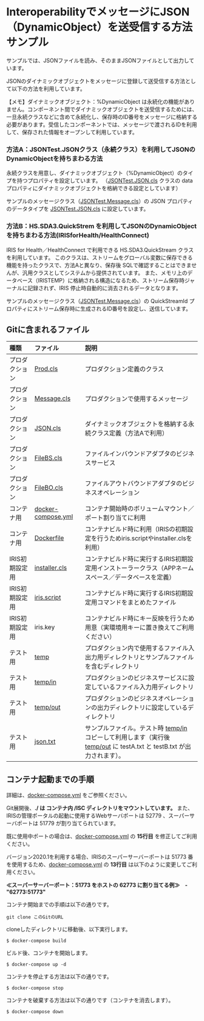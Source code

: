 # InteroperabilityでメッセージにJSON（DynamicObject）を送受信する方法サンプル

サンプルでは、JSONファイルを読み、そのままJSONファイルとして出力しています。

JSONのダイナミックオブジェクトをメッセージに登録して送受信する方法として以下の方法を利用しています。

【メモ】ダイナミックオブジェクト：%DynamicObject は永続化の機能がありません。コンポーネント間でダイナミックオブジェクトを送受信するためには、一旦永続クラスなどに含めて永続化し、保存時のID番号をメッセージに格納する必要があります。受信したコンポーネントでは、メッセージで渡されるIDを利用して、保存された情報をオープンして利用しています。


### 方法A：JSONTest.JSONクラス（永続クラス）を利用してJSONのDynamicObjectを持ちまわる方法

永続クラスを用意し、ダイナミックオブジェクト（%DynamicObject）のタイプを持つプロパティを設定しています。
（[JSONTest.JSON.cls](/src/JSONTest/JSON.cls) クラスの data プロパティにダイナミックオブジェクトを格納できる設定としています）

サンプルのメッセージクラス（[JSONTest.Message.cls](/src/JSONTest/Message.cls)）の JSON プロパティのデータタイプを [JSONTest.JSON.cls](/src/JSONTest/JSON.cls) に設定しています。


### 方法B：HS.SDA3.QuickStrem を利用してJSONのDynamicObjectを持ちまわる方法(IRISforHealth/HealthConnect)

IRIS for Health／HealthConnect で利用できる HS.SDA3.QuickStream クラスを利用しています。
このクラスは、ストリームをグローバル変数に保存できる機能を持ったクラスで、方法Aと異なり、保存後 SQLで確認することはできませんが、汎用クラスとしてシステムから提供されています。
また、メモリ上のデータベース（IRISTEMP）に格納される構造になるため、ストリーム保存時ジャーナルに記録されず、IRIS 停止時自動的に消去されるデータとなります。

サンプルのメッセージクラス（[JSONTest.Message.cls](/src/JSONTest/Message.cls)）の QuickStreamId プロパティにストリーム保存時に生成されるID番号を設定し、送信しています。


## Gitに含まれるファイル

|種類|ファイル|説明|
|:--|:--|:--|
|プロダクション|[Prod.cls](/src/JSONTest/Prod.cls)|プロダクション定義のクラス|
|プロダクション|[Message.cls](/src/JSONTest/Message.cls)|プロダクションで使用するメッセージ|
|プロダクション|[JSON.cls](/src/JSONTest/JSON.cls)|ダイナミックオブジェクトを格納する永続クラス定義（方法Aで利用）|
|プロダクション|[FileBS.cls](/src/JSONTest/FileBS.cls)|ファイルインバウンドアダプタのビジネスサービス|
|プロダクション|[FileBO.cls](/src/JSONTest/FileBO.cls)|ファイルアウトバウンドアダプタのビジネスオペレーション|
|コンテナ用|[docker-compose.yml](/docker-compose.yml)|コンテナ開始時のボリュームマウント／ポート割り当てに利用|
|コンテナ用|[Dockerfile](/Dockerfile)|コンテナビルド時に利用（IRISの初期設定を行うためiris.scriptやinstaller.clsを利用）|
|IRIS初期設定用|[installer.cls](/installer.cls)|コンテナビルド時に実行するIRIS初期設定用インストーラークラス（APPネームスペース／データベースを定義）|
|IRIS初期設定用|[iris.script](/iris.script)|コンテナビルド時に実行するIRIS初期設定用コマンドをまとめたファイル|
|IRIS初期設定用|iris.key|コンテナビルド時にキー反映を行うため用意（実環境用キーに置き換えてご利用ください）|
|テスト用|[temp](/temp)|プロダクション内で使用するファイル入出力用ディレクトリとサンプルファイルを含むディレクトリ|
|テスト用|[temp/in](/temp/in)|プロダクションのビジネスサービスに設定しているファイル入力用ディレクトリ|
|テスト用|[temp/out](/temp/out)|プロダクションのビジネスオペレーションの出力ディレクトリに設定しているディレクトリ|
|テスト用|[json.txt](/temp/json.txt)|サンプルファイル。テスト時 [temp/in](/temp/in) コピーして利用します（実行後 [temp/out](/temp/out) に testA.txt と testB.txt が出力されます）。|

## コンテナ起動までの手順
詳細は、[docker-compose.yml](/docker-compose.yml) をご参照ください。

Git展開後、**./ は コンテナ内 /ISC ディレクトリをマウントしています。**
また、IRISの管理ポータルの起動に使用するWebサーバポートは 52779 、スーパーサーバポートは 51779 が割り当てられています。

既に使用中ポートの場合は、[docker-compose.yml](/docker-compose.yml) の **15行目** を修正してご利用ください。

バージョン2020.1を利用する場合、IRISのスーパーサーバーポートは 51773 番を使用するため、[docker-compose.yml](/docker-compose.yml) の **13行目** は以下のように変更してご利用ください。

**≪スーパーサーバーポート：51773 をホストの 62773 に割り当てる例≫　- "62773:51773"**

コンテナ開始までの手順は以下の通りです。

```
git clone このGitのURL
```
cloneしたディレクトリに移動後、以下実行します。

```
$ docker-compose build
```
ビルド後、コンテナを開始します。
```
$ docker-compose up -d
```
コンテナを停止する方法は以下の通りです。
```
$ docker-compose stop
```
コンテナを破棄する方法は以下の通りです（コンテナを消去します）。
```
$ docker-compose down
```

